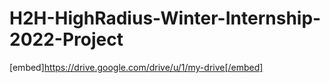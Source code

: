# H2H-HighRadius-Winter-Internship-2022-Project
[embed]https://drive.google.com/drive/u/1/my-drive[/embed]
